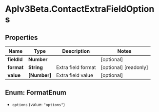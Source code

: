 # ApIv3Beta.ContactExtraFieldOptions

## Properties

Name | Type | Description | Notes
------------ | ------------- | ------------- | -------------
**fieldId** | **Number** |  | [optional] 
**format** | **String** | Extra field format | [optional] [readonly] 
**value** | **[Number]** | Extra field value | [optional] 



## Enum: FormatEnum


* `options` (value: `"options"`)




